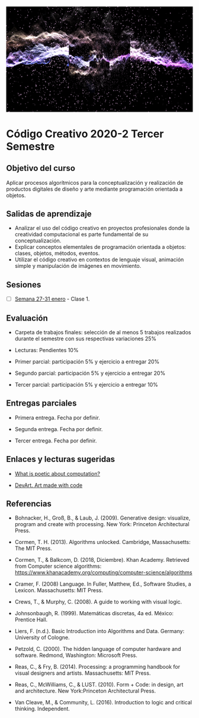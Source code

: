
![portada](https://github.com/EmilioOcelotl/centro2020-II-3/blob/master/img/noche01.png)

# Código Creativo 2020-2 Tercer Semestre

## Objetivo del curso 

Aplicar procesos algorítmicos para la conceptualización y realización de productos digitales de diseño y arte mediante programación orientada a objetos.

## Salidas de aprendizaje

- Analizar el uso del código creativo en proyectos profesionales donde la creatividad computacional
es parte fundamental de su conceptualización.
- Explicar conceptos elementales de programación orientada a objetos: clases, objetos, métodos, eventos.
- Utilizar el código creativo en contextos de lenguaje visual, animación simple y manipulación
de imágenes en movimiento.

## Sesiones

- [ ] [Semana 27-31 enero](https://github.com/EmilioOcelotl/centro2020-II-3/tree/master/centro3_200127/README.md) - Clase 1.
  
## Evaluación 

- Carpeta de trabajos finales: selección de al menos 5 trabajos realizados durante el semestre con sus respectivas variaciones 25%

- Lecturas: Pendientes 10%

- Primer parcial: participación 5% y ejercicio a entregar 20% 

- Segundo parcial: participación 5% y ejercicio a entregar 20% 

- Tercer parcial: participación 5% y ejercicio a entregar 10% 

## Entregas parciales 

- Primera entrega. Fecha por definir. 

- Segunda entrega. Fecha por definir. 

- Tercer entrega. Fecha por definir. 

## Enlaces y lecturas sugeridas

- [What is poetic about computation?](https://poeticcomputation.info/chapters/ch.1/)

- [DevArt. Art made with code](https://devart.withgoogle.com/)

## Referencias 

- Bohnacker, H., Groß, B., & Laub, J. (2009). Generative design: visualize, program and create with processing. New York: Princeton Architectural Press.

- Cormen, T. H. (2013). Algorithms unlocked. Cambridge, Massachusetts: The MIT Press.

- Cormen, T., & Balkcom, D. (2018, Diciembre). Khan Academy. Retrieved from Computer science algorithms: https://www.khanacademy.org/computing/computer-science/algorithms

- Cramer, F. (2008) Language. In Fuller, Matthew, Ed., Software Studies, a Lexicon. Massachusetts: MIT Press. 

- Crews, T., & Murphy, C. (2008). A guide to working with visual logic.

- Johnsonbaugh, R. (1999). Matemáticas discretas, 4a ed. México: Prentice Hall.

- Liers, F. (n.d.). Basic Introduction into Algorithms and Data. Germany: University of Cologne.

- Petzold, C. (2000). The hidden language of computer hardware and software. Redmond, Washington: Microsoft Press.

- Reas, C., & Fry, B. (2014). Processing: a programming handbook for visual designers and artists. Massachusetts: MIT Press.

- Reas, C., McWilliams, C., & LUST. (2010). Form + Code: in design, art and architecture. New York:Princeton Architectural Press.

- Van Cleave, M., & Community, L. (2016). Introduction to logic and critical thinking. Independent.




